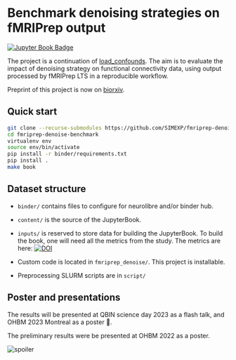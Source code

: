 # Benchmark denoising strategies on fMRIPrep output

[![Jupyter Book Badge](https://jupyterbook.org/badge.svg)](https://simexp.github.io/fmriprep-denoise-benchmark/)

The project is a continuation of [load_confounds](https://github.com/SIMEXP/load_confounds).
The aim is to evaluate the impact of denoising strategy on functional connectivity data, using output processed by fMRIPrep LTS in a reproducible workflow.

Preprint of this project is now on [biorxiv](https://www.biorxiv.org/content/10.1101/2023.04.18.537240).

## Quick start

```bash
git clone --recurse-submodules https://github.com/SIMEXP/fmriprep-denoise-benchmark.git
cd fmriprep-denoise-benchmark
virtualenv env
source env/bin/activate
pip install -r binder/requirements.txt
pip install .
make book
```

## Dataset structure

- `binder/` contains files to configure for neurolibre and/or binder hub.

- `content/` is the source of the JupyterBook.

- `inputs/` is reserved to store data for building the JupyterBook.
  To build the book, one will need all the metrics from the study.
  The metrics are here:
  [![DOI](https://zenodo.org/badge/DOI/10.5281/zenodo.7764979.svg)](https://doi.org/10.5281/zenodo.7764979)

- Custom code is located in `fmriprep_denoise/`. This project is installable.

- Preprocessing SLURM scripts are in `script/` 


## Poster and presentations

The results will be presented at QBIN science day 2023 as a flash talk, and OHBM 2023 Montreal as a poster :tada:. 

The preliminary results were be presented at OHBM 2022 as a poster.

![spoiler](./content/images/ohbm2022_abstract_head.png)
